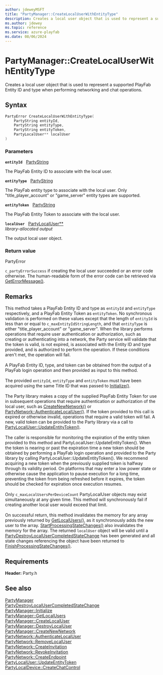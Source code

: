 ```yaml
---
author: jdeweyMSFT
title: "PartyManager::CreateLocalUserWithEntityType"
description: Creates a local user object that is used to represent a supported PlayFab Entity ID and type when performing networking and chat operations.
ms.author: jdewey
ms.topic: reference
ms.service: azure-playfab
ms.date: 08/06/2024
---
```


# PartyManager::CreateLocalUserWithEntityType  

Creates a local user object that is used to represent a supported PlayFab Entity ID and type when performing networking and chat operations.  

## Syntax  
  
```cpp
PartyError CreateLocalUserWithEntityType(  
    PartyString entityId,  
    PartyString entityType,  
    PartyString entityToken,  
    PartyLocalUser** localUser  
)  
```  
  
### Parameters  
  
**`entityId`** &nbsp; [PartyString](../../../typedefs.md)  
  
The PlayFab Entity ID to associate with the local user.  
  
**`entityType`** &nbsp; [PartyString](../../../typedefs.md)  
  
The PlayFab entity type to associate with the local user. Only "title_player_account" or "game_server" entity types are supported.  
  
**`entityToken`** &nbsp; [PartyString](../../../typedefs.md)  
  
The PlayFab Entity Token to associate with the local user.  
  
**`localUser`** &nbsp; [PartyLocalUser**](../../PartyLocalUser/partylocaluser.md)  
*library-allocated output*  
  
The output local user object.  
  
  
### Return value  
PartyError
  
```c_partyErrorSuccess``` if creating the local user succeeded or an error code otherwise. The human-readable form of the error code can be retrieved via [GetErrorMessage()](partymanager_geterrormessage.md).
  
## Remarks  
  
This method takes a PlayFab Entity ID and type as `entityId` and `entityType` respectively, and a PlayFab Entity Token as `entityToken`. No synchronous validation is performed on these values except that the length of `entityId` is less than or equal to ```c_maxEntityIdStringLength```, and that `entityType` is either "title_player_account" or "game_server". When the library performs operations that require user authentication or authorization, such as creating or authenticating into a network, the Party service will validate that the token is valid, is not expired, is associated with the Entity ID and type provided, and is authorized to perform the operation. If these conditions aren't met, the operation will fail. <br /><br /> A PlayFab Entity ID, type, and token can be obtained from the output of a PlayFab login operation and then provided as input to this method.   <br /><br /> The provided `entityId`, `entityType` and `entityToken` must have been acquired using the same Title ID that was passed to [Initialize()](partymanager_initialize.md).   <br /><br /> The Party library makes a copy of the supplied PlayFab Entity Token for use in subsequent operations that require authentication or authorization of the local user, such as [CreateNewNetwork()](partymanager_createnewnetwork.md) or [PartyNetwork::AuthenticateLocalUser()](../../PartyNetwork/methods/partynetwork_authenticatelocaluser.md). If the token provided to this call is expired or otherwise invalid, operations that require a valid token will fail. A new, valid token can be provided to the Party library via a call to [PartyLocalUser::UpdateEntityToken()](../../PartyLocalUser/methods/partylocaluser_updateentitytoken.md).   <br /><br /> The caller is responsible for monitoring the expiration of the entity token provided to this method and PartyLocalUser::UpdateEntityToken(). When the token is nearing or past the expiration time a new token should be obtained by performing a PlayFab login operation and provided to the Party library by calling PartyLocalUser::UpdateEntityToken(). We recommend acquiring a new token when the previously supplied token is halfway through its validity period. On platforms that may enter a low power state or otherwise cause the application to pause execution for a long time, preventing the token from being refreshed before it expires, the token should be checked for expiration once execution resumes.   <br /><br /> Only ```c_maxLocalUsersPerDeviceCount``` PartyLocalUser objects may exist simultaneously at any given time. This method will synchronously fail if creating another local user would exceed that limit.   <br /><br /> On successful return, this method invalidates the memory for any array previously returned by [GetLocalUsers()](partymanager_getlocalusers.md), as it synchronously adds the new user to the array. [StartProcessingStateChanges()](partymanager_startprocessingstatechanges.md) also invalidates the memory for the array. The returned `localUser` object will be valid until a [PartyDestroyLocalUserCompletedStateChange](../../../structs/partydestroylocalusercompletedstatechange.md) has been generated and all state changes referencing the object have been returned to [FinishProcessingStateChanges()](partymanager_finishprocessingstatechanges.md).
  
## Requirements  
  
**Header:** Party.h
  
## See also  
[PartyManager](../partymanager.md)  
[PartyDestroyLocalUserCompletedStateChange](../../../structs/partydestroylocalusercompletedstatechange.md)  
[PartyManager::Initialize](partymanager_initialize.md)  
[PartyManager::GetLocalUsers](partymanager_getlocalusers.md)  
[PartyManager::CreateLocalUser](partymanager_createlocaluser.md)  
[PartyManager::DestroyLocalUser](partymanager_destroylocaluser.md)  
[PartyManager::CreateNewNetwork](partymanager_createnewnetwork.md)  
[PartyNetwork::AuthenticateLocalUser](../../PartyNetwork/methods/partynetwork_authenticatelocaluser.md)  
[PartyNetwork::RemoveLocalUser](../../PartyNetwork/methods/partynetwork_removelocaluser.md)  
[PartyNetwork::CreateInvitation](../../PartyNetwork/methods/partynetwork_createinvitation.md)  
[PartyNetwork::RevokeInvitation](../../PartyNetwork/methods/partynetwork_revokeinvitation.md)  
[PartyNetwork::CreateEndpoint](../../PartyNetwork/methods/partynetwork_createendpoint.md)  
[PartyLocalUser::UpdateEntityToken](../../PartyLocalUser/methods/partylocaluser_updateentitytoken.md)  
[PartyLocalDevice::CreateChatControl](../../PartyLocalDevice/methods/partylocaldevice_createchatcontrol.md)
  
  
